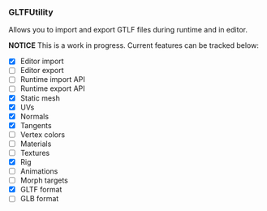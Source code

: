### GLTFUtility
Allows you to import and export GTLF files during runtime and in editor.

**NOTICE** This is a work in progress. Current features can be tracked below:

- [x] Editor import
- [ ] Editor export
- [ ] Runtime import API
- [ ] Runtime export API
- [x] Static mesh
- [x] UVs
- [x] Normals
- [x] Tangents
- [ ] Vertex colors
- [ ] Materials
- [ ] Textures
- [x] Rig
- [ ] Animations
- [ ] Morph targets
- [x] GLTF format
- [ ] GLB format
